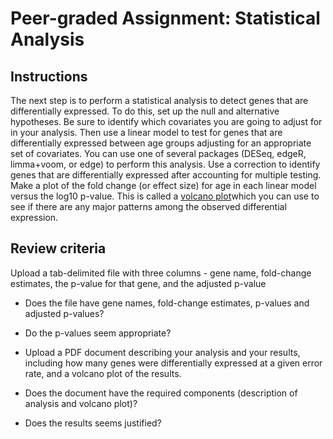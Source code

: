 # Peer-graded Assignment: Statistical Analysis

## Instructions
The next step is to perform a statistical analysis to detect genes that are differentially expressed. 
To do this, set up the null and alternative hypotheses. Be sure to identify which covariates you are going to adjust for in your analysis. 
Then use a linear model to test for genes that are differentially expressed between age groups adjusting for an appropriate set of covariates. 
You can use one of several packages (DESeq, edgeR, limma+voom, or edge) to perform this analysis. 
Use a correction to identify genes that are differentially expressed after accounting for multiple testing. 
Make a plot of the fold change (or effect size) for age in each linear model versus the log10 p-value. 
This is called a [volcano plot](https://www.r-bloggers.com/2014/05/using-volcano-plots-in-r-to-visualize-microarray-and-rna-seq-results/)which you can use to see if there are any major patterns among the observed differential expression.

## Review criteria
Upload a tab-delimited file with three columns - gene name, fold-change estimates, the p-value for that gene, and the adjusted p-value

* Does the file have gene names, fold-change estimates,  p-values and adjusted p-values?
* Do the p-values seem appropriate?
* Upload a PDF document describing your analysis and your results, including how many genes were differentially expressed at a given error rate, and a volcano plot of the results.

* Does the document have the required components (description of analysis and volcano plot)?
* Does the results seems justified?
